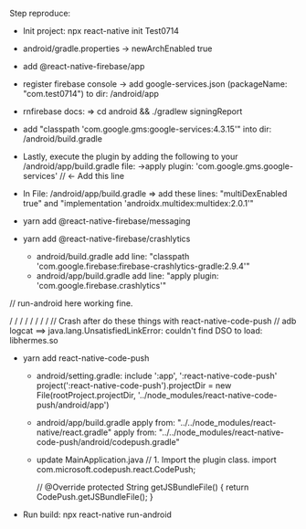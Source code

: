 Step reproduce:

- Init project: npx react-native init Test0714

- android/gradle.properties ->  newArchEnabled true

- add @react-native-firebase/app

- register firebase console -> add google-services.json (packageName: "com.test0714") to dir: /android/app

- rnfirebase docs: => cd android && ./gradlew signingReport

- add "classpath 'com.google.gms:google-services:4.3.15'" into dir: /android/build.gradle

- Lastly, execute the plugin by adding the following to your /android/app/build.gradle file:
      ->apply plugin: 'com.google.gms.google-services' // <- Add this line

- In File: /android/app/build.gradle 
    => add these lines: "multiDexEnabled true" and "implementation 'androidx.multidex:multidex:2.0.1'"

- yarn add @react-native-firebase/messaging

- yarn add @react-native-firebase/crashlytics
  - android/build.gradle add line: "classpath 'com.google.firebase:firebase-crashlytics-gradle:2.9.4'"
  - android/app/build.gradle add line:  "apply plugin: 'com.google.firebase.crashlytics'"

// run-android here working fine.

\/ \/ \/ \/ \/ \/ \/ \/
// Crash after do these things with react-native-code-push
// adb logcat ==> java.lang.UnsatisfiedLinkError: couldn't find DSO to load: libhermes.so

- yarn add react-native-code-push
  - android/setting.gradle:
      include ':app', ':react-native-code-push'
      project(':react-native-code-push').projectDir = new File(rootProject.projectDir, '../node_modules/react-native-code-push/android/app')
  - android/app/build.gradle
      apply from: "../../node_modules/react-native/react.gradle"
      apply from: "../../node_modules/react-native-code-push/android/codepush.gradle"
  - update MainApplication.java
      // 1. Import the plugin class.
      import com.microsoft.codepush.react.CodePush;

      //
      @Override
      protected String getJSBundleFile() {
          return CodePush.getJSBundleFile();
      }

- Run build: npx react-native run-android